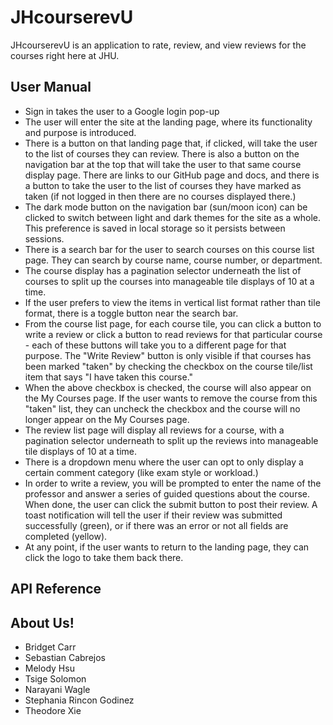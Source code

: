 # JHcourserevU

JHcourserevU is an application to rate, review, and view reviews for the courses right here at JHU.

## User Manual

- Sign in takes the user to a Google login pop-up
- The user will enter the site at the landing page, where its functionality and purpose is introduced.
- There is a button on that landing page that, if clicked, will take the user to the list of courses they can review. There is also a button on the navigation bar at the top that will take the user to that same course display page. There are links to our GitHub page and docs, and there is a button to take the user to the list of courses they have marked as taken (if not logged in then there are no courses displayed there.)
- The dark mode button on the navigation bar (sun/moon icon) can be clicked to switch between light and dark themes for the site as a whole. This preference is saved in local storage so it persists between sessions.
- There is a search bar for the user to search courses on this course list page. They can search by course name, course number, or department.
- The course display has a pagination selector underneath the list of courses to split up the courses into manageable tile displays of 10 at a time.
- If the user prefers to view the items in vertical list format rather than tile format, there is a toggle button near the search bar.
- From the course list page, for each course tile, you can click a button to write a review or click a button to read reviews for that particular course - each of these buttons will take you to a different page for that purpose. The "Write Review" button is only visible if that courses has been marked "taken" by checking the checkbox on the course tile/list item that says "I have taken this course."
- When the above checkbox is checked, the course will also appear on the My Courses page. If the user wants to remove the course from this "taken" list, they can uncheck the checkbox and the course will no longer appear on the My Courses page.
- The review list page will display all reviews for a course, with a pagination selector underneath to split up the reviews into manageable tile displays of 10 at a time.
- There is a dropdown menu where the user can opt to only display a certain comment category (like exam style or workload.)
- In order to write a review, you will be prompted to enter the name of the professor and answer a series of guided questions about the course. When done, the user can click the submit button to post their review. A toast notification will tell the user if their review was submitted successfully (green), or if there was an error or not all fields are completed (yellow).
- At any point, if the user wants to return to the landing page, they can click the logo to take them back there.

## API Reference



## About Us!

- Bridget Carr
- Sebastian Cabrejos
- Melody Hsu
- Tsige Solomon
- Narayani Wagle
- Stephania Rincon Godinez
- Theodore Xie
